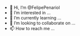 - 👋 Hi, I’m @FelipePenariol
- 👀 I’m interested in ...
- 🌱 I’m currently learning ...
- 💞️ I’m looking to collaborate on ...
- 📫 How to reach me ...

<!---
FelipePenariol/FelipePenariol is a ✨ special ✨ repository because its `README.md` (this file) appears on your GitHub profile.
You can click the Preview link to take a look at your changes.
--->
